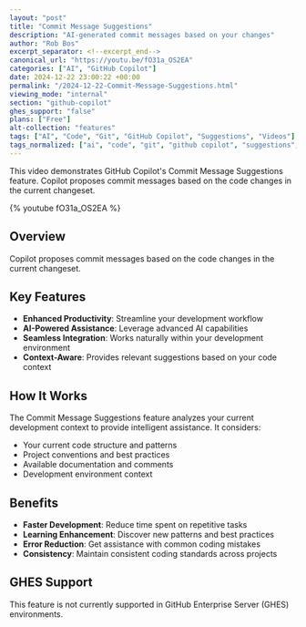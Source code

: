 ```yaml
---
layout: "post"
title: "Commit Message Suggestions"
description: "AI-generated commit messages based on your changes"
author: "Rob Bos"
excerpt_separator: <!--excerpt_end-->
canonical_url: "https://youtu.be/fO31a_OS2EA"
categories: ["AI", "GitHub Copilot"]
date: 2024-12-22 23:00:22 +00:00
permalink: "/2024-12-22-Commit-Message-Suggestions.html"
viewing_mode: "internal"
section: "github-copilot"
ghes_support: "false"
plans: ["Free"]
alt-collection: "features"
tags: ["AI", "Code", "Git", "GitHub Copilot", "Suggestions", "Videos"]
tags_normalized: ["ai", "code", "git", "github copilot", "suggestions", "videos"]
---
```


This video demonstrates GitHub Copilot's Commit Message Suggestions feature. Copilot proposes commit messages based on the code changes in the current changeset.<!--excerpt_end-->

{% youtube fO31a_OS2EA %}

## Overview

Copilot proposes commit messages based on the code changes in the current changeset.

## Key Features

- **Enhanced Productivity**: Streamline your development workflow
- **AI-Powered Assistance**: Leverage advanced AI capabilities
- **Seamless Integration**: Works naturally within your development environment
- **Context-Aware**: Provides relevant suggestions based on your code context

## How It Works

The Commit Message Suggestions feature analyzes your current development context to provide intelligent assistance. It considers:

- Your current code structure and patterns
- Project conventions and best practices
- Available documentation and comments
- Development environment context

## Benefits

- **Faster Development**: Reduce time spent on repetitive tasks
- **Learning Enhancement**: Discover new patterns and best practices
- **Error Reduction**: Get assistance with common coding mistakes
- **Consistency**: Maintain consistent coding standards across projects

## GHES Support

This feature is not currently supported in GitHub Enterprise Server (GHES) environments.
